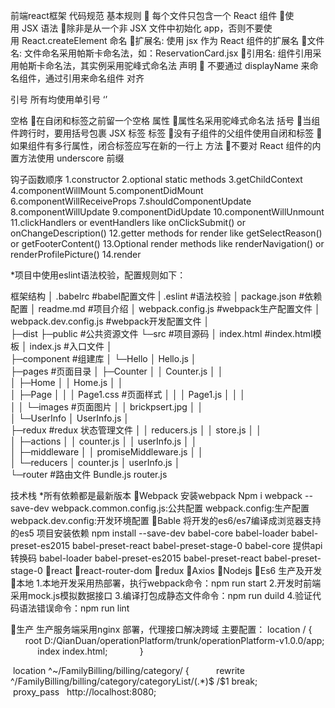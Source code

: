 前端react框架
 代码规范
基本规则
 每个文件只包含一个 React 组件
使用 JSX 语法
除非是从一个非 JSX 文件中初始化 app，否则不要使用 React.createElement
命名
扩展名: 使用 jsx 作为 React 组件的扩展名
文件名: 文件命名采用帕斯卡命名法，如：ReservationCard.jsx
引用名: 组件引用采用帕斯卡命名法，其实例采用驼峰式命名法
声明
 不要通过 displayName 来命名组件，通过引用来命名组件
对齐

引号
所有均使用单引号 ‘’

空格
在自闭和标签之前留一个空格
属性
属性名采用驼峰式命名法
括号
当组件跨行时，要用括号包裹 JSX 标签
标签
没有子组件的父组件使用自闭和标签
如果组件有多行属性，闭合标签应写在新的一行上
方法
不要对 React 组件的内置方法使用 underscore 前缀


钩子函数顺序
1.constructor
2.optional static methods
3.getChildContext
4.componentWillMount
5.componentDidMount
6.componentWillReceiveProps
7.shouldComponentUpdate
8.componentWillUpdate
9.componentDidUpdate
10.componentWillUnmount
11.clickHandlers or eventHandlers like onClickSubmit() or onChangeDescription()
12.getter methods for render like getSelectReason() or getFooterContent()
13.Optional render methods like renderNavigation() or renderProfilePicture()
14.render

*项目中使用eslint语法校验，配置规则如下：

框架结构
│  .babelrc                          #babel配置文件
|   .eslint                            #语法校验
│  package.json                      #依赖配置
│  readme.md                       #项目介绍 
│  webpack.config.js                 #webpack生产配置文件
│  webpack.dev.config.js             #webpack开发配置文件
│  
├─dist
├─public         #公共资源文件
└─src                                #项目源码
    │  index.html                    #index.html模板
    │  index.js                      #入口文件
    │  
    ├─component                      #组建库
    │  └─Hello
    │          Hello.js
    │          
    ├─pages                          #页面目录
    │  ├─Counter
    │  │      Counter.js
    │  │      
    │  ├─Home
    │  │      Home.js
    │  │      
    │  ├─Page
    │  │  │  Page1.css                #页面样式
    │  │  │  Page1.js
    │  │  │  
    │  │  └─images                    #页面图片
    │  │          brickpsert.jpg
    │  │          
    │  └─UserInfo
    │          UserInfo.js
    │          
    ├─redux                    #redux 状态管理文件
    │  │  reducers.js
    │  │  store.js
    │  │  
    │  ├─actions
    │  │      counter.js
    │  │      userInfo.js
    │  │      
    │  ├─middleware
    │  │      promiseMiddleware.js
    │  │      
    │  └─reducers
    │          counter.js
    │          userInfo.js
    │          
    └─router                        #路由文件
            Bundle.js
            router.js
            

技术栈
*所有依赖都是最新版本
Webpack
安装webpack
Npm i webpack --save-dev
webpack.common.config.js:公共配置
webpack.config:生产配置
webpack.dev.config:开发环境配置
Bable
将开发的es6/es7编译成浏览器支持的es5
项目安装依赖
 npm install --save-dev babel-core babel-loader babel-preset-es2015 babel-preset-react babel-preset-stage-0
babel-core 提供api转换码
babel-loader
babel-preset-es2015
babel-preset-react 
babel-preset-stage-0
react
react-router-dom
redux
Axios
Nodejs
Es6
生产及开发
本地
1.本地开发采用热部署，执行webpack命令：npm run start 
2.开发时前端采用mock.js模拟数据接口
3.编译打包成静态文件命令：npm run duild
4.验证代码语法错误命令：npm run lint

生产
生产服务端采用nginx 部署，代理接口解决跨域
主要配置：
location / { 
          root D:/QianDuan/operationPlatform/trunk/operationPlatform-v1.0.0/app; 
           index index.html;        
     } 

  location ^~/FamilyBilling/billing/category/ {
          rewrite ^/FamilyBilling/billing/category/categoryList/(.*)$ /$1 break; 
           proxy_pass   http://localhost:8080; 

